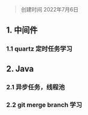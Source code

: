 > 创建时间 2022年7月6日

## 1. 中间件

### 1.1 quartz 定时任务学习

## 2. Java

### 2.1 异步任务，线程池

### 2.2 git merge branch 学习